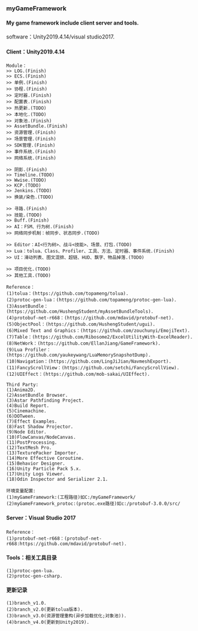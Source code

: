 ### myGameFramework
#### My game framework include client server and tools.

software：Unity2019.4.14/visual studio2017.

#### Client：Unity2019.4.14
    Module：
    >> LOG.(Finish)
    >> ECS.(Finish)
    >> 单例.(Finish)
    >> 协程.(Finish)
    >> 定时器.(Finish)
    >> 配置表.(Finish)
    >> 热更新.(TODO)
    >> 本地化.(TODO)
    >> 对象池.(Finish)
    >> AssetBundle.(Finish)
    >> 资源管理.(Finish)
    >> 场景管理.(Finish)
    >> SDK管理.(Finish)
    >> 事件系统.(Finish)
    >> 网络系统.(Finish)
	
    >> 阴影.(Finish)
    >> Timeline.(TODO)
    >> Wwise.(TODO)
    >> KCP.(TODO)
    >> Jenkins.(TODO)
    >> 换装/染色.(TODO)
	
    >> 寻路.(Finish)
    >> 技能.(TODO)
    >> Buff.(Finish)
    >> AI：FSM、行为树.(Finish)
    >> 网络同步机制：帧同步、状态同步.(TODO)
	
    >> Editor：AI<行为树>、战斗<技能>、场景、打包.(TODO)
    >> Lua：tolua、Class、Profiler、工具、方法、定时器、事件系统.(Finish)
    >> UI：滑动列表、图文混排、超链、HUD、飘字、物品掉落.(TODO)
	
    >> 项目优化.(TODO)
    >> 其他工具.(TODO)
	
    Reference：
    (1)tolua：(https://github.com/topameng/tolua).
    (2)protoc-gen-lua：(https://github.com/topameng/protoc-gen-lua).
    (3)AssetBundle：(https://github.com/HushengStudent/myAssetBundleTools).
    (4)protobuf-net-r668：(https://github.com/mdavid/protobuf-net).
    (5)ObjectPool：(https://github.com/HushengStudent/ugui).
    (6)Mixed Text and Graphics：(https://github.com/zouchunyi/EmojiText).
    (7)Table：(https://github.com/Ribosome2/ExcelUtilityWith-ExcelReader).
    (8)NetWork：(https://github.com/EllanJiang/GameFramework).
    (9)Lua Profiler：(https://github.com/yaukeywang/LuaMemorySnapshotDump).
    (10)Navigation：(https://github.com/LingJiJian/NavmeshExport).
    (11)FancyScrollView：(https://github.com/setchi/FancyScrollView).
    (12)UIEffect：(https://github.com/mob-sakai/UIEffect).
	
    Third Party:
    (1)Anima2D.
    (2)AssetBundle Browser.
    (3)Astar Pathfinding Project.
    (4)Build Report.
    (5)Cinemachine.
	(6)DOTween.
	(7)Effect Examples.
	(8)Fast Shadow Projector.
	(9)Node Editor.
    (10)FlowCanvas/NodeCanvas.
	(11)PostProcessing.
	(12)TextMesh Pro.
	(13)TexturePacker Importer.
    (14)More Effective Coroutine.
    (15)Behavior Designer.
	(16)Unity Particle Pack 5.x.
	(17)Unity Logs Viewer.
	(18)Odin Inspector and Serializer 2.1.	
	
    环境变量配置:
    (1)myGameFramework:(工程路径)如C:/myGameFramework/
    (2)myGameFramework_protoc:(protoc.exe路径)如c:/protobuf-3.0.0/src/
	
#### Server：Visual Studio 2017
    Reference：
    (1)protobuf-net-r668：(protobuf-net-r668:https://github.com/mdavid/protobuf-net).
	
#### Tools：相关工具目录
    (1)protoc-gen-lua.
    (2)protoc-gen-csharp.
	
#### 更新记录
    (1)branch_v1.0.
    (2)branch_v2.0(更新tolua版本).
    (3)branch_v3.0(资源管理重构(异步加载优化;对象池)).
    (4)branch_v4.0(更新到Unity2019).